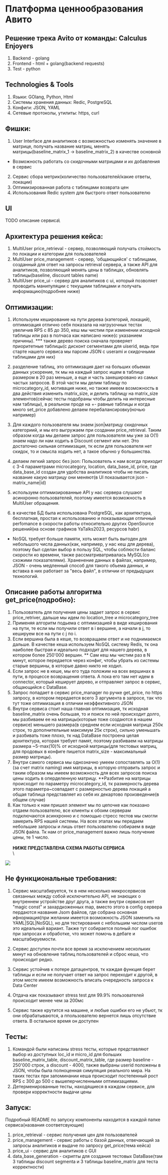 # Платформа ценнообразования Авито
## Решение трека Avito от команды: Calculus Enjoyers
1) Backend - golang
2) Frontend - html + golang(backend requests)
3) Test - python

## Technologies & Tools
1) Языки: GOlang, Python, Html
2) Системы хранения данных: Redic, PostgreSQL
3) Конфиги: JSON, YAML
4) Сетевые протоколы, утилиты: https, curl

## Фишки:
1) User Interface для аналитиков с возможностью изменять значение в матрице, получать название матриц, менять матрицы(baseline_matrix_1 -> baseline_matrix_2) в качестве основной
* Возможность работать со скидочными матрицами и их добавления в сервис
2) Сервис сбора метрик(количество пользователей/какие ответы, локации)
3) Оптимизированная работа с таблицами возврата цен
4) Использования Redic system для быстрого ответ пользователю

## UI
TODO описание сервиса\

## Архитектура решения кейса:
1) MultiUser price_retrieval - сервер, позволяющий получать стоймость по локации и категории для пользователей
2) MultiUser price_management - сервер, 'общающийся' с таблицами, созданный для ответ на запросы retrieval сервера, а также API для аналитиков, позволяющий менять цены в таблицах, обновлять таблицы(baseline, discount tables name)
3) MultiUser price_ui - сервер для аналитиков с ui, который позволяет проводить манипуляции с текущими таблицами и получать информацию(подробнее ниже)
## Оптимизации:
1) Используем кеширование на пути дерева (категорий, локаций), оптимизация отлично себя показала на нагрузочных тестах увеличив RPS с 85 до 350, кеш мы чистим при изменении исходной таблицы или раз в полчаса как написано ниже(с указанием причины).
*** также дерево поиска сначала проверяет приоритетные таблицы(с дисконт сегментами для uiserid, ведь при старте нашего сервиса мы парсим JSON с userami и скидочными таблицами для них)

2) разделение таблиц, это оптимизация дает на больших обьемах данных ускорение, тк мы на каждый запрос ищем в таблице размером в 20 раз меньше, а еще и часть закешировано из самых частых запросов. В этой части мы делим таблицу по microcategory_id, мотивация ниже, но также имеем возможность в два действия изменить matrix_size, и делить таблицу на matrix_size элементов(сейчас тесты подобраны чтобы делить на интересные нам таблицы), в реальном проде на +- равные таблицы и когда много set_price добавлено делаем перебалансировку(ночью например)

3) Для каждого пользователя мы знаем json|матрицу скидочных категориий, и мы его выгружаем при создании price_retrieval. Таким образом когда мы делаем запрос для пользователя мы уже за O(1) знаем надо ли нам ходить в Discount сегмент или нет. Это достаточно сильная оптимизация, тк если для пользователя нет скидок, то и смысла ходить нет, а такое обычно у большинства.

4) делаем легкий запрос без json:
Пользователь к нам всегда приходит с 3-4 параметрами microcategory, location, data_base_id, price, где data_base_id создан для удобства аналитиков чтобы не писать название какую матрицу они меняют(в UI показывается json - matrix_name|id)

5) используем оптимизированные API у нас сервера слушают асинхронно пользователей, поэтому имеется возможность в MultiUser обращения.

6) в качестве БД была использована PostgreSQL, как архитектура, бесплатная, простая к использованию и показывающая отличный perfomance в скорости работы относительно других OpenSource решений(на основе графиков YaTalks2023, ресурсов habr)
* NoSQL требует больше памяти, хоть может быть выгоден для небольшого числа данных(как, например, у нас кеш для дерева), поэтому был сделан выбор в пользу SQL, чтобы соблюсти баланс скорости ко времени, также рассматриватривалась MySQL(со схожими показателями). Храненение данных в файлах, например, JSON - очень медленный способ для такого обьема данных, и вставка в них работает за "весь файл", в отличии от предыдущих технологий.

## Описание работы алгоритма get_price(подробно):
1) Пользователь для получения цены задает запрос в сервис price_retriver, дальше мы идем по location_tree и microcategory_tree
2) Применяя алгоритм подьема с оптимизацией в виде кеширования на пути, те если мы получили ответ в i вершине, а начали в j, то кешируем все на пути с j по i.
3) Если вершина была в кеше, то возвращаем ответ и не поднимаемся дальше. В качестве кеша используем NoSQL систему Redis, тк она наиболее быстрая и идеально подходит для нашего дерева, в котором более 250'000 вершин. 
** Сам кеш мы чистим раз в N минут, которое передается через конфиг, чтобы убрать из системы старые вершины, в которые давно никто не ходил.
4) Если запрос не в кеше, мы его туда положим на всех вершинах в пути, в процессе возвращения ответа. А пока его там нет идем в connector, который кеширует дерево, и отправляет запрос в сервис, общающийся с DataBase.
5) Запрос попадает в сервис price_manager по ручке get_price, по https запросу, в котором передается всего 3 аргумента в запросе, так что тут тоже оптимизация в отличии неэффективного JSON
6) Внутри сервиса стоит наша главная оптимизация, тк исходная baseline_matrix очень большая, то и поиск по ней происходит долго, мы разбиваем ее на матрицы(которые тоже создаются в нашем сервисе) меньшего размера(в среднем если исходная матрица 250к строк, то дополнительные максимум 25к строк), сильно уменьшать и разбивать тоже плохо, тк над DataBase построена целая архитектура, которая требует памят, поэтому разбиваем на матрицы размера ~5-max(10)% от исходной матрицы(для тестовых матриц, для продовых в конфиге пишется matrix_size - максимальный размер матрицы).
7) Внутри самого сервиса мы однозначно умеем сопоставлять за O(1)(за счет matrix naming) имя матрицы, в которую отправить запрос и таким образом мы имеем возможность для всех запросов поиска цены ходить в оперделенную матрицу.
**Разбитие на матрицы происходит по параметру microcategory_id, тк размерность дерева этого параметра~совпадает с размерностью дерева локаций а общая таблица представляет из себя их декартово произведение(в общем случае)
8) Как только к нам пришел элемент мы по цепочке как показано отдаем пользователю, все клиенты к обоим серверам подключаются асинхронно и с помощью стресс тестов мы смогли замерить RPS нашей системы. На всех этапах мы передаем небольшие запросы и лишь ответ пользователю собираем в виде JSON файла. Тк нам от price_management важно лишь получение цены, те 1 число.
\
\
**НИЖЕ ПРЕДСТАВЛЕНА СХЕМА РАБОТЫ СЕРВИСА**
\
\
<img src = "photo.jpg">

## Не функциональные требования:
1) Сервис масштабируется, тк в нем несколько микросервисов связанных между собой исключительно API, не знающих о внутреннем устройстве друг друга, а также внутри сервисов нет "magic const" и захардкоженных map, вместо этого в config сервера пердаются названия Jsom файлов, где собрана основная ифнормация(при желании имеется возможность JSON заменить на YAML|SQL|NoSQL), но для тестирования с небольшим числом userов это идеальный вариант.
Также тут собирается полный лог ошибок при запросах и обработке, что может помочь в дебаге и масштабируемости.

2) Сервис доступен почти все время за исключением нескольких минут на обновление таблиц пользователей и сброс кеша, что происходит редко.

3) Сервис устойчив к потере датацентров, тк каждая функция берет таблицы и если не получает ответ на запрос переходит к другой, в этом месте имеем возможность вписать очередность запроса к Data Center

4) Отдача как показывают stress test для 99.9% пользователей происходит менее чем за 200мс

5) Сервис также крутится на машине, и любые ошибки его не убьют, тк они обрабатываются, а ппользователю вернется лишь отсутствие ответа. В остальное время он доступен

## Тесты:
1) Командой были написаны stress тесты, которые представляют выбор из доступных loc_id и micro_id для больших baseline_matrix_table, discount_matrix_table, где размер baseline - 250'000 строк, а discount - 4000, также выбраны userid положены в JSON, чтобы была полноценная симуляция реального мира. На таких тестах при запоминании кеша происходит постепенный рост RPS с 300 до 500 с вышеперчисленными оптимизациями.
2) Детерменированные тесты, находящиеся в каждом сервисе, для провери корректности выдачи цены

## Запуск:
Подробный README по запуску компоненты находится в каждой папке сервиса(названия соответсвующие)
1) price_retrieval - сервис получения цен для пользователей
2) price_management - сервис работы с базой данных, отвечающий за запросы аналитиков и выдаче по запросу get_price(тема кейса)
3) price_ui - сервис для аналитиков с GUI
4) data_base_generation - скрипты для создания тестовых DataBase(там 3 таблицы discount segmenta и 3 таблицы baseline_matrix для теста корректности)